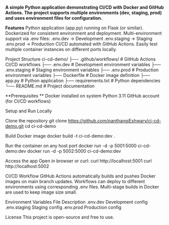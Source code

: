 **A simple Python application demonstrating CI/CD with Docker and GitHub Actions. The project supports multiple environments (dev, staging, prod) and uses environment files for configuration.**

**Features**
Python application (app.py) running on Flask (or similar).
Dockerized for consistent environment and deployment.
Multi-environment support via .env files:
.env.dev → Development
.env.staging → Staging
.env.prod → Production
CI/CD automated with GitHub Actions.
Easily test multiple container instances on different ports locally.

Project Structure
ci-cd-demo/
├── .github/workflows/   # GitHub Actions CI/CD workflows
├── .env.dev             # Development environment variables
├── .env.staging         # Staging environment variables
├── .env.prod            # Production environment variables
├── Dockerfile           # Docker image definition
├── app.py               # Python application
├── requirements.txt     # Python dependencies
└── README.md            # Project documentation

**Prerequisites
**
Docker
 installed on  system
Python 3.11
GitHub account (for CI/CD workflows)

Setup and Run Locally

Clone the repository
git clone https://github.com/panthangiEshwary/ci-cd-demo.git
cd ci-cd-demo


Build Docker image
docker build -t ci-cd-demo:dev .

Run the container on any host port
docker run -d -p 5001:5000 ci-cd-demo:dev
docker run -d -p 5002:5000 ci-cd-demo:dev


Access the app
Open in browser or curl:
curl http://localhost:5001
curl http://localhost:5002

CI/CD Workflow
GitHub Actions automatically builds and pushes Docker images on main branch updates.
Workflows can deploy to different environments using corresponding .env files.
Multi-stage builds in Docker are used to keep image size small.

Environment Variables
File	Description
.env.dev	Development config
.env.staging	Staging config
.env.prod	Production config

License
This project is open-source and free to use.
